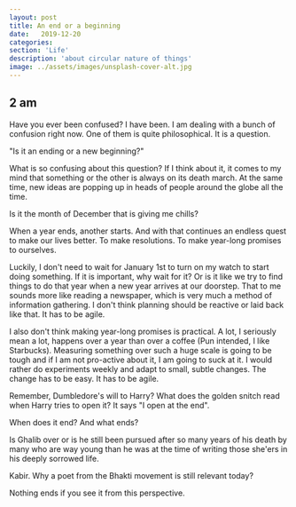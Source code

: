 ```yaml
---
layout: post
title: An end or a beginning
date:   2019-12-20
categories:
section: 'Life'
description: 'about circular nature of things'
image: ../assets/images/unsplash-cover-alt.jpg
---
```


2 am
---


Have you ever been confused? I have been. I am dealing with
a bunch of confusion right now. One of them is quite philosophical. It is a question.

"Is it an ending or a new beginning?"

What is so confusing about this question? If I think about it, it comes
to my mind that something or the other is always on its death march. At the same time, 
new ideas are popping up in heads of people around the globe all the time.

Is it the month of December that is giving me chills?

When a year ends, another starts. And with that continues an endless
quest to make our lives better. To make resolutions. To make year-long
promises to ourselves.

Luckily, I don't need to wait for January 1st to turn on my watch to
start doing something. If it is important, why wait for it? Or is it
like we try to find things to do that year when a new year arrives at
our doorstep. That to me sounds more like reading a newspaper, which is very much
a method of information gathering. I don't think planning should be
reactive or laid back like that. It has to be agile.

I also don't think making year-long promises is practical. A lot, I
seriously mean a lot, happens over a year than over a coffee (Pun
intended, I like Starbucks). Measuring something over such a huge scale is
going to be tough and if I am not pro-active about it, I am
going to suck at it. I would rather do experiments weekly and
adapt to small, subtle changes. The change has to be easy. It has to be
agile.

Remember, Dumbledore's will to Harry? What does the golden snitch read
when Harry tries to open it? It says
"I open at the end".

When does it end? And what ends?

Is Ghalib over or is he still been pursued after so many years of his
death by many who are way young than he was at the time of writing those she'ers in his
deeply sorrowed life.

Kabir. Why a poet from the Bhakti movement is still relevant today?

Nothing ends if you see it from this perspective.
